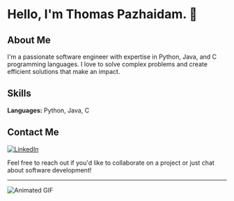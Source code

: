 # Hello, I'm Thomas Pazhaidam. 👋

## About Me
I'm a passionate software engineer with expertise in Python, Java, and C programming languages. I love to solve complex problems and create efficient solutions that make an impact.

## Skills
**Languages:** Python, Java, C

## Contact Me
[![LinkedIn](https://img.shields.io/badge/LinkedIn-Connect-blue?style=flat-square&logo=linkedin&logoColor=white)](https://www.linkedin.com/in/yourprofile/)

Feel free to reach out if you'd like to collaborate on a project or just chat about software development!
___
![Animated GIF](https://media0.giphy.com/media/v1.Y2lkPTc5MGI3NjExNXJ2YjFuMnByeWJwbDYwY2V1bmJtMDFkNmlmbXZlMW5mNTZ1NDV3byZlcD12MV9pbnRlcm5hbF9naWZfYnlfaWQmY3Q9Zw/GkD4U3VfiIbzcBhQNu/giphy.gif)
